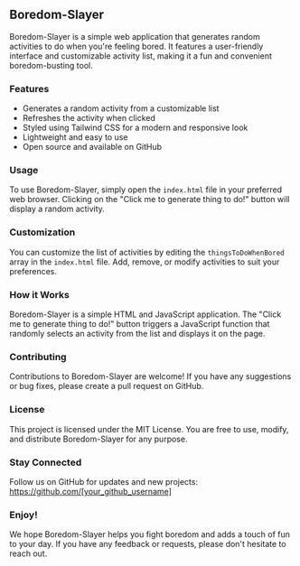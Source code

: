 ## Boredom-Slayer

Boredom-Slayer is a simple web application that generates random activities to do when you're feeling bored. It features a user-friendly interface and customizable activity list, making it a fun and convenient boredom-busting tool.

### Features

- Generates a random activity from a customizable list
- Refreshes the activity when clicked
- Styled using Tailwind CSS for a modern and responsive look
- Lightweight and easy to use
- Open source and available on GitHub

### Usage

To use Boredom-Slayer, simply open the `index.html` file in your preferred web browser. Clicking on the "Click me to generate thing to do!" button will display a random activity.

### Customization

You can customize the list of activities by editing the `thingsToDoWhenBored` array in the `index.html` file. Add, remove, or modify activities to suit your preferences.

### How it Works

Boredom-Slayer is a simple HTML and JavaScript application. The "Click me to generate thing to do!" button triggers a JavaScript function that randomly selects an activity from the list and displays it on the page.

### Contributing

Contributions to Boredom-Slayer are welcome! If you have any suggestions or bug fixes, please create a pull request on GitHub.

### License

This project is licensed under the MIT License. You are free to use, modify, and distribute Boredom-Slayer for any purpose.

### Stay Connected

Follow us on GitHub for updates and new projects: https://github.com/[your_github_username]

### Enjoy!

We hope Boredom-Slayer helps you fight boredom and adds a touch of fun to your day. If you have any feedback or requests, please don't hesitate to reach out.